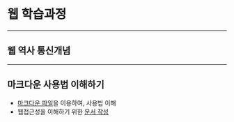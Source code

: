 # 웹 학습과정

---

## 웹 역사 통신개념

---

## 마크다운 사용법 이해하기

- [마크다운 파일](a_asset/markdown.md)을 이용하여, 사용법 이해
- 웹접근성을 이해하기 위한 [문서 작성](a_asset/web_accessibility.md)
